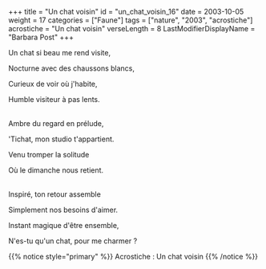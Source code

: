 +++
title = "Un chat voisin"
id = "un_chat_voisin_16"
date = 2003-10-05
weight = 17
categories = ["Faune"]
tags = ["nature", "2003", "acrostiche"]
acrostiche = "Un chat voisin"
verseLength = 8
LastModifierDisplayName = "Barbara Post"
+++

Un chat si beau me rend visite,

Nocturne avec des chaussons blancs,

Curieux de voir où j'habite,

Humble visiteur à pas lents.

 \
Ambre du regard en prélude,

'Tichat, mon studio t'appartient.

Venu tromper la solitude

Où le dimanche nous retient.

 \
Inspiré, ton retour assemble

Simplement nos besoins d'aimer.

Instant magique d'être ensemble,

N'es-tu qu'un chat, pour me charmer ?

{{% notice style="primary" %}}
Acrostiche : Un chat voisin
{{% /notice %}}
